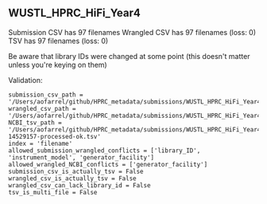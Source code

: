 ## WUSTL_HPRC_HiFi_Year4

Submission CSV has 97 filenames
Wrangled CSV has 97 filenames (loss: 0)
TSV has 97 filenames (loss: 0)

Be aware that library IDs were changed at some point (this doesn't matter unless you're keying on them)

Validation:
```
submission_csv_path = '/Users/aofarrel/github/HPRC_metadata/submissions/WUSTL_HPRC_HiFi_Year4/HPRC_WUSTL_Y4_PacBio_HiFi_Metadata_Submission_v0.1.final.csv'
wrangled_csv_path = '/Users/aofarrel/github/HPRC_metadata/submissions/WUSTL_HPRC_HiFi_Year4/WUSTL_HPRC_HiFi_Year4_data_table.csv'
NCBI_tsv_path = '/Users/aofarrel/github/HPRC_metadata/submissions/WUSTL_HPRC_HiFi_Year4/metadata-14529157-processed-ok.tsv'
index = 'filename'
allowed_submission_wrangled_conflicts = ['library_ID', 'instrument_model', 'generator_facility']
allowed_wrangled_NCBI_conflicts = ['generator_facility']
submission_csv_is_actually_tsv = False
wrangled_csv_is_actually_tsv = False
wrangled_csv_can_lack_library_id = False
tsv_is_multi_file = False
```